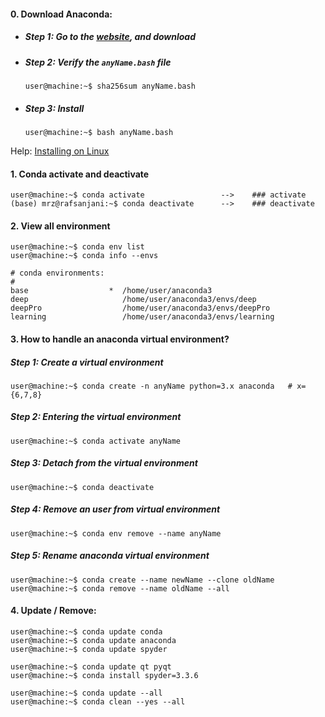 #### 0. Download Anaconda:
- ##### Step 1: Go to the [website](https://www.anaconda.com/products/individual), and download
- ##### Step 2: Verify the `anyName.bash` file
  ```console
  user@machine:~$ sha256sum anyName.bash
- ##### Step 3: Install
  ```console
  user@machine:~$ bash anyName.bash
  ```
Help: [Installing on Linux](https://docs.anaconda.com/anaconda/install/linux/)

#### 1. Conda activate and deactivate

```console
user@machine:~$ conda activate                 -->    ### activate
(base) mrz@rafsanjani:~$ conda deactivate      -->    ### deactivate
```

#### 2. View all environment
```console
user@machine:~$ conda env list
user@machine:~$ conda info --envs

# conda environments:
#
base                  *  /home/user/anaconda3
deep                     /home/user/anaconda3/envs/deep
deepPro                  /home/user/anaconda3/envs/deepPro
learning                 /home/user/anaconda3/envs/learning
```

#### 3. How to handle an anaconda virtual environment?

##### Step 1: Create a virtual environment ####
```console
user@machine:~$ conda create -n anyName python=3.x anaconda   # x={6,7,8}
```

##### Step 2: Entering the virtual environment ####
```console
user@machine:~$ conda activate anyName
```

##### Step 3: Detach from the virtual environment ####
```console
user@machine:~$ conda deactivate
```

##### Step 4: Remove an user from virtual environment ####
```console
user@machine:~$ conda env remove --name anyName
```


##### Step 5: Rename anaconda virtual environment ####
```console
user@machine:~$ conda create --name newName --clone oldName
user@machine:~$ conda remove --name oldName --all
```

#### 4. Update / Remove:
```console
user@machine:~$ conda update conda
user@machine:~$ conda update anaconda
user@machine:~$ conda update spyder

user@machine:~$ conda update qt pyqt
user@machine:~$ conda install spyder=3.3.6

user@machine:~$ conda update --all
user@machine:~$ conda clean --yes --all
```
